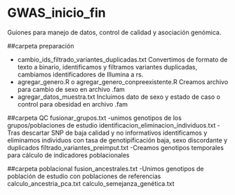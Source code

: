 # GWAS_inicio_fin

Guiones para manejo de datos, control de calidad y asociación genómica. 

##carpeta preparación
- cambio_ids_filtrado_variantes_duplicadas.txt
Convertimos de formato de texto a binario, identificamos y filtramos variantes duplicadas, cambiamos identificadores de Illumina a rs.
- agregar_genero.R o agregar_genero_conpreexistente.R
Creamos archivo para cambio de sexo en archivo .fam
- agregar_datos_muestra.txt
Incluimos dato de sexo y estado de caso o control para obesidad en archivo .fam

##carpeta QC
fusionar_grupos.txt
-unimos genotipos de los grupos/poblaciones de estudio
identificacion_eliminacion_individuos.txt
-Tras descartar SNP de baja calidad y no informativos identificamos y eliminamos individuos con tasa de genotipificación baja, sexo discordante y duplicados
filtrado_variantes_preimput.txt
-Creamos genotipos temporales para cálculo de indicadores poblacionales

##carpeta poblacional
fusion_ancestrales.txt
-Unimos genotipos de población de estudio con poblaciones de referencias
calculo_ancestria_pca.txt
calculo_semejanza_genética.txt
